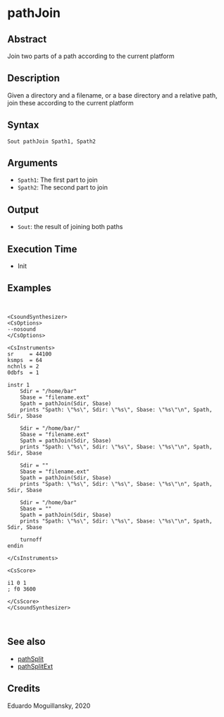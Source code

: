 # pathJoin

## Abstract

Join two parts of a path according to the current platform


## Description

Given a directory and a filename, or a base directory and a relative path, join 
these according to the current platform


## Syntax

    Sout pathJoin Spath1, Spath2 
        
## Arguments

* `Spath1`: The first part to join
* `Spath2`: The second part to join


## Output

* `Sout`: the result of joining both paths

## Execution Time

* Init 

## Examples

```csound


<CsoundSynthesizer>
<CsOptions>
--nosound
</CsOptions>

<CsInstruments>
sr     = 44100
ksmps  = 64
nchnls = 2
0dbfs  = 1

instr 1
    Sdir = "/home/bar"
    Sbase = "filename.ext"
    Spath = pathJoin(Sdir, Sbase)
    prints "Spath: \"%s\", Sdir: \"%s\", Sbase: \"%s\"\n", Spath, Sdir, Sbase

    Sdir = "/home/bar/"
    Sbase = "filename.ext"
    Spath = pathJoin(Sdir, Sbase)
    prints "Spath: \"%s\", Sdir: \"%s\", Sbase: \"%s\"\n", Spath, Sdir, Sbase

    Sdir = ""
    Sbase = "filename.ext"
    Spath = pathJoin(Sdir, Sbase)
    prints "Spath: \"%s\", Sdir: \"%s\", Sbase: \"%s\"\n", Spath, Sdir, Sbase

    Sdir = "/home/bar"
    Sbase = ""
    Spath = pathJoin(Sdir, Sbase)
    prints "Spath: \"%s\", Sdir: \"%s\", Sbase: \"%s\"\n", Spath, Sdir, Sbase

    turnoff
endin

</CsInstruments>

<CsScore>

i1 0 1
; f0 3600

</CsScore>
</CsoundSynthesizer>



```

## See also

* [pathSplit](pathSplit.md)
* [pathSplitExt](pathSplitExt.md)

## Credits

Eduardo Moguillansky, 2020
